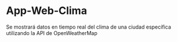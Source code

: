 # App-Web-Clima
Se mostrará datos en tiempo real del clima de una ciudad específica utilizando la API de OpenWeatherMap
